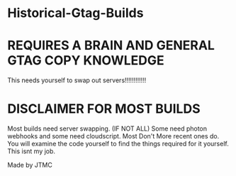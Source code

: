 # Historical-Gtag-Builds

# REQUIRES A BRAIN AND GENERAL GTAG COPY KNOWLEDGE

This needs yourself to swap out servers!!!!!!!!!!!!


# DISCLAIMER FOR MOST BUILDS

Most builds need server swapping. (IF NOT ALL)
Some need photon webhooks and some need cloudscript. Most Don't More recent ones do. You will examine the code yourself to find the things required for it yourself. This isnt my job.

Made by JTMC
